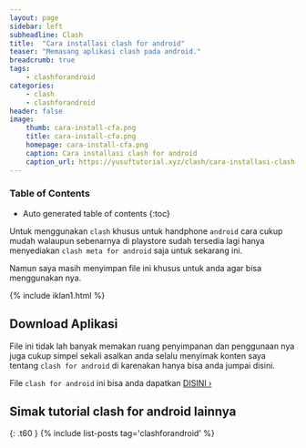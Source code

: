 ```yaml
---
layout: page
sidebar: left
subheadline: Clash
title:  "Cara installasi clash for android"
teaser: "Memasang aplikasi clash pada android."
breadcrumb: true
tags:
    - clashforandroid
categories:
    - clash
    - clashforandroid
header: false
image:
    thumb: cara-install-cfa.png
    title: cara-install-cfa.png
    homepage: cara-install-cfa.png
    caption: Cara installasi clash for android
    caption_url: https://yusuftutorial.xyz/clash/cara-installasi-clash-for-android/
---
```

### Table of Contents
*  Auto generated table of contents
{:toc}

Untuk menggunakan `clash` khusus untuk handphone `android` cara cukup mudah walaupun sebenarnya di 
playstore sudah tersedia lagi hanya menyediakan `clash meta for android` saja untuk sekarang ini.

Namun saya masih menyimpan file ini khusus untuk anda agar bisa menggunakan nya.

{% include iklan1.html %}

## Download Aplikasi

File ini tidak lah banyak memakan ruang penyimpanan dan penggunaan nya juga cukup simpel sekali 
asalkan anda selalu menyimak konten saya tentang `clash for android` di karenakan hanya bisa anda jumpai disini.

File `clash for android` ini bisa anda dapatkan <a class="radius button small" href="{{ site.url }}{{ site.baseurl }}/clash/clashforandoid/">DISINI ›</a>

## Simak tutorial clash for android lainnya
{: .t60 }
{% include list-posts tag='clashforandroid' %}